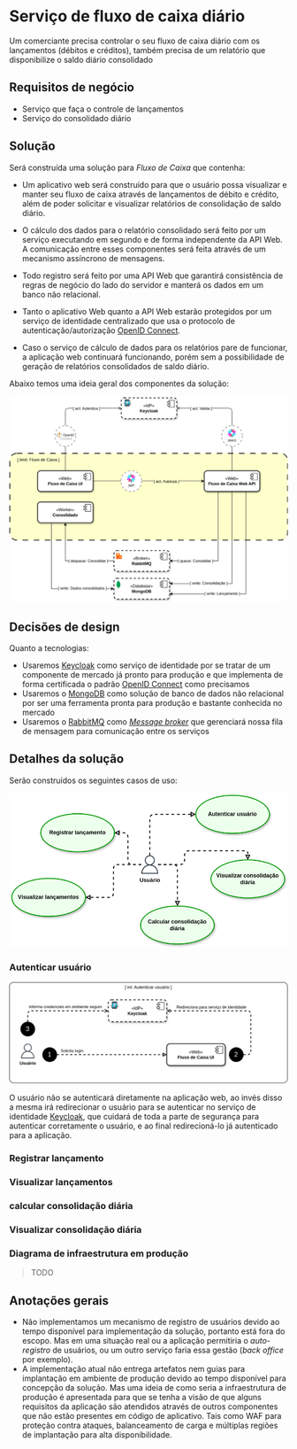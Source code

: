 # Serviço de fluxo de caixa diário

Um comerciante precisa controlar o seu fluxo de caixa diário com os lançamentos
(débitos e créditos), também precisa de um relatório que disponibilize o saldo
diário consolidado

## Requisitos de negócio

- Serviço que faça o controle de lançamentos
- Serviço do consolidado diário

## Solução

Será construída uma solução para *Fluxo de Caixa* que contenha:

- Um aplicativo web será construído para que o usuário possa visualizar e
  manter seu fluxo de caixa através de lançamentos de débito e crédito, além de
  poder solicitar e visualizar relatórios de consolidação de saldo diário.

- O cálculo dos dados para o relatório consolidado será feito por um serviço
  executando em segundo e de forma independente da API Web. A comunicação
  entre esses componentes será feita através de um mecanismo assíncrono de
  mensagens.

- Todo registro será feito por uma API Web que garantirá consistência de regras
  de negócio do lado do servidor e manterá os dados em um banco não relacional.

- Tanto o aplicativo Web quanto a API Web estarão protegidos por um serviço de
  identidade centralizado que usa o protocolo de autenticação/autorização
  [OpenID Connect][OPENID_CONNECT].

- Caso o serviço de cálculo de dados para os relatórios pare de funcionar, a
  aplicação web continuará funcionando, porém sem a possibilidade de geração de
  relatórios consolidados de saldo diário.

Abaixo temos uma ideia geral dos componentes da solução:

![](images/diagrama-componentes.png)


## Decisões de design

Quanto a tecnologias:

- Usaremos [Keycloak][KEYCLOAK] como serviço de identidade por
se tratar de um componente de mercado já pronto para produção e que implementa
de forma certificada o padrão [OpenID Connect][OPENID_CONNECT] como precisamos
- Usaremos o [MongoDB][MONGODB] como solução de banco de dados não relacional
por ser uma ferramenta pronta para produção e bastante conhecida no mercado
- Usaremos o [RabbitMQ][RABBITMQ] como [*Message broker*][MESSAGE_BROKER] que
gerenciará nossa fila de mensagem para comunicação entre os serviços

## Detalhes da solução

Serão construídos os seguintes casos de uso:

![](images/casos-de-uso.png)

### Autenticar usuário

![](images/caso-de-uso-autenticar-usuario.png)

O usuário não se autenticará diretamente na aplicação web, ao invés disso a
mesma irá redirecionar o usuário para se autenticar no serviço de identidade
[Keycloak][KEYCLOAK], que cuidará de toda a parte de segurança para autenticar
corretamente o usuário, e ao final redirecioná-lo já autenticado para a
aplicação.

### Registrar lançamento

### Visualizar lançamentos

### calcular consolidação diária

### Visualizar consolidação diária

### Diagrama de infraestrutura em produção

> TODO

## Anotações gerais

- Não implementamos um mecanismo de registro de usuários devido ao tempo
disponível para implementação da solução, portanto está fora do escopo. Mas
em uma situação real ou a aplicação permitiria o *auto-registro* de usuários,
ou um outro serviço faria essa gestão (*back office* por exemplo).
- A implementação atual não entrega artefatos nem guias para implantação em
ambiente de produção devido ao tempo disponível para concepção da solução. Mas
uma ideia de como seria a infraestrutura de produção é apresentada para que
se tenha a visão de que alguns requisitos da aplicação são atendidos através
de outros componentes que não estão presentes em código de aplicativo. Tais
como WAF para proteção contra ataques, balanceamento de carga e múltiplas
regiões de implantação para alta disponibilidade.


[OPENID_CONNECT]: https://openid.net/developers/how-connect-works
[KEYCLOAK]: https://www.keycloak.org
[MONGODB]: https://www.mongodb.com
[RABBITMQ]: https://www.rabbitmq.com
[MESSAGE_BROKER]: https://en.wikipedia.org/wiki/Message_broker